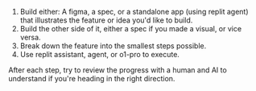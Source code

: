 1. Build either: A figma, a spec, or a standalone app (using replit agent) that
   illustrates the feature or idea you'd like to build.
2. Build the other side of it, either a spec if you made a visual, or vice
   versa.
3. Break down the feature into the smallest steps possible.
4. Use replit assistant, agent, or o1-pro to execute.

After each step, try to review the progress with a human and AI to understand if
you're heading in the right direction.
